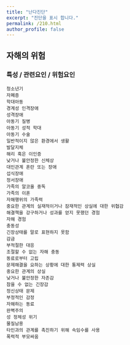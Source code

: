 ```yaml
---
title: "난다진단"
excerpt: "진단을 표시 합니다."
permalink: /210.html
author_profile: false
---
```

## 자해의 위험



### 특성 / 관련요인 / 위험요인

>   

    청소년기
    자폐증
    학대아동
    경계성 인격장애
    성격장애
    아동기 질병
    아동기 성적 학대
    아동기 수술
    일반적이지 않은 환경에서 생활
    발달지체
    해리 혹은 이인증
    낮거나 불안정한 신체상
    대인관계 혼란 또는 장애
    섭식장애
    정서장애
    가족의 알코올 중독
    가족의 이혼
    자해행위의 가족력
    중요한 관계의 실재적이거나 잠재적인 상실에 대한 위협감
    해결책을 강구하거나 성과를 얻지 못했던 경험
    자해 경험
    충동성
    긴장상태를 말로 표현하지 못함
    감금
    부적절한 대응
    조절할 수 없는 자해 충동
    동료로부터 고립
    문제해결을 요하는 상황에 대한 통제력 상실
    중요한 관계의 상실
    낮거나 불안정한 자존감
    참을 수 없는 긴장감
    정신상태 문제
    부정적인 감정
    자해하는 동료
    완벽주의
    성 정체성 위기
    물질남용
    타인과의 관계를 촉진하기 위해 속임수를 사용
    폭력적 부모싸움
